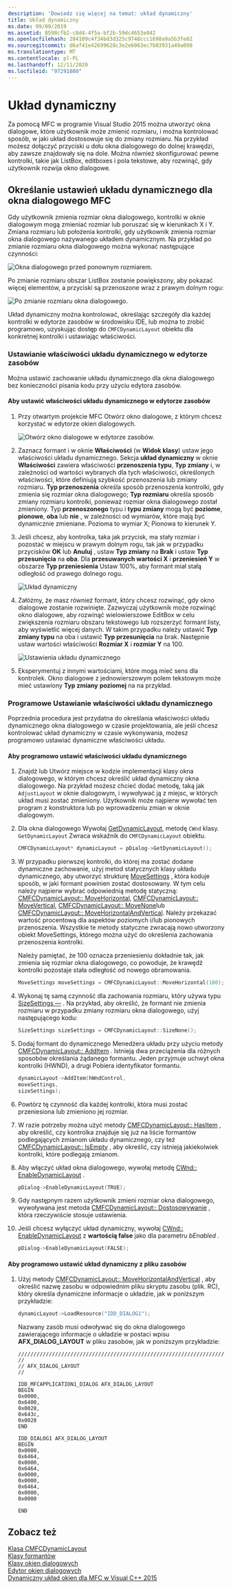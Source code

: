 ```yaml
---
description: 'Dowiedz się więcej na temat: układ dynamiczny'
title: Układ dynamiczny
ms.date: 09/09/2019
ms.assetid: 8598cfb2-c8d4-4f5a-bf2b-59dc4653e042
ms.openlocfilehash: 284109c4f34bd3d325c9748ccc1698a9a5b3fe02
ms.sourcegitcommit: d6af41e42699628c3e2e6063ec7b03931a49a098
ms.translationtype: MT
ms.contentlocale: pl-PL
ms.lasthandoff: 12/11/2020
ms.locfileid: "97291080"
---
```

# <a name="dynamic-layout"></a>Układ dynamiczny

Za pomocą MFC w programie Visual Studio 2015 można utworzyć okna dialogowe, które użytkownik może zmienić rozmiaru, i można kontrolować sposób, w jaki układ dostosowuje się do zmiany rozmiaru. Na przykład możesz dołączyć przyciski u dołu okna dialogowego do dolnej krawędzi, aby zawsze znajdowały się na dole. Można również skonfigurować pewne kontrolki, takie jak ListBox, editboxes i pola tekstowe, aby rozwinąć, gdy użytkownik rozwija okno dialogowe.

## <a name="specifying-dynamic-layout-settings-for-an-mfc-dialog-box"></a>Określanie ustawień układu dynamicznego dla okna dialogowego MFC

Gdy użytkownik zmienia rozmiar okna dialogowego, kontrolki w oknie dialogowym mogą zmieniać rozmiar lub poruszać się w kierunkach X i Y. Zmiana rozmiaru lub położenia kontrolki, gdy użytkownik zmienia rozmiar okna dialogowego nazywanego układem dynamicznym. Na przykład po zmianie rozmiaru okna dialogowego można wykonać następujące czynności:

![Okna dialogowego przed ponownym rozmiarem.](../mfc/media/mfcdynamiclayout4.png "Okna dialogowego przed ponownym rozmiarem.")

Po zmianie rozmiaru obszar ListBox zostanie powiększony, aby pokazać więcej elementów, a przyciski są przenoszone wraz z prawym dolnym rogu:

![Po zmianie rozmiaru okna dialogowego.](../mfc/media/mfcdynamiclayout5.png "Po zmianie rozmiaru okna dialogowego.")

Układ dynamiczny można kontrolować, określając szczegóły dla każdej kontrolki w edytorze zasobów w środowisku IDE, lub można to zrobić programowo, uzyskując dostęp do `CMFCDynamicLayout` obiektu dla konkretnej kontrolki i ustawiając właściwości.

### <a name="setting-dynamic-layout-properties-in-the-resource-editor"></a>Ustawianie właściwości układu dynamicznego w edytorze zasobów

Można ustawić zachowanie układu dynamicznego dla okna dialogowego bez konieczności pisania kodu przy użyciu edytora zasobów.

#### <a name="to-set-dynamic-layout-properties-in-the-resource-editor"></a>Aby ustawić właściwości układu dynamicznego w edytorze zasobów

1. Przy otwartym projekcie MFC Otwórz okno dialogowe, z którym chcesz korzystać w edytorze okien dialogowych.

   ![Otwórz okno dialogowe w edytorze zasobów.](../mfc/media/mfcdynamiclayout3.png "Otwórz okno dialogowe w edytorze zasobów.")

1. Zaznacz formant i w oknie **Właściwości** (w **Widok klasy**) ustaw jego właściwości układu dynamicznego. Sekcja **układ dynamiczny** w oknie **Właściwości** zawiera właściwości **przenoszenia typu**, **Typ zmiany** i, w zależności od wartości wybranych dla tych właściwości, określonych właściwości, które definiują szybkość przenoszenia lub zmiany rozmiaru. **Typ przenoszenia** określa sposób przenoszenia kontrolki, gdy zmienia się rozmiar okna dialogowego; **Typ rozmiaru** określa sposób zmiany rozmiaru kontrolki, ponieważ rozmiar okna dialogowego został zmieniony. Typ **przenoszonego** typu i **typu zmiany** mogą być **poziome**, **pionowe**, **oba** lub **nie** , w zależności od wymiarów, które mają być dynamicznie zmieniane. Pozioma to wymiar X; Pionowa to kierunek Y.

1. Jeśli chcesz, aby kontrolka, taka jak przycisk, ma stały rozmiar i pozostać w miejscu w prawym dolnym rogu, tak jak w przypadku przycisków **OK** lub **Anuluj** , ustaw **Typ zmiany** na **Brak** i ustaw **Typ przesunięcia** na **oba**. Dla **przesuwanych wartości X** i **przeniesień Y** w obszarze **Typ przeniesienia** Ustaw 100%, aby formant miał stałą odległość od prawego dolnego rogu.

   ![Układ dynamiczny](../mfc/media/mfcdynamiclayout1.png "Układ dynamiczny")

1. Załóżmy, że masz również formant, który chcesz rozwinąć, gdy okno dialogowe zostanie rozwinięte. Zazwyczaj użytkownik może rozwinąć okno dialogowe, aby rozwinąć wielowierszowe EditBox w celu zwiększenia rozmiaru obszaru tekstowego lub rozszerzyć formant listy, aby wyświetlić więcej danych. W takim przypadku należy ustawić **Typ zmiany typu** na oba i ustawić **Typ przesunięcia** na brak. Następnie ustaw wartości właściwości **Rozmiar X** i **rozmiar Y** na 100.

   ![Ustawienia układu dynamicznego](../mfc/media/mfcdynamiclayout2.png "Ustawienia układu dynamicznego")

1. Eksperymentuj z innymi wartościami, które mogą mieć sens dla kontrolek. Okno dialogowe z jednowierszowym polem tekstowym może mieć ustawiony **Typ zmiany** **poziomej** na na przykład.

### <a name="setting-dynamic-layout-properties-programmatically"></a>Programowe Ustawianie właściwości układu dynamicznego

Poprzednia procedura jest przydatna do określania właściwości układu dynamicznego okna dialogowego w czasie projektowania, ale jeśli chcesz kontrolować układ dynamiczny w czasie wykonywania, możesz programowo ustawiać dynamiczne właściwości układu.

#### <a name="to-set-dynamic-layout-properties-programmatically"></a>Aby programowo ustawić właściwości układu dynamicznego

1. Znajdź lub Utwórz miejsce w kodzie implementacji klasy okna dialogowego, w którym chcesz określić układ dynamiczny okna dialogowego. Na przykład możesz chcieć dodać metodę, taką jak `AdjustLayout` w oknie dialogowym, i wywoływać ją z miejsc, w których układ musi zostać zmieniony. Użytkownik może najpierw wywołać ten program z konstruktora lub po wprowadzeniu zmian w oknie dialogowym.

1. Dla okna dialogowego Wywołaj [GetDynamicLayout](reference/cwnd-class.md#getdynamiclayout), metodę `CWnd` klasy. `GetDynamicLayout` Zwraca wskaźnik do `CMFCDynamicLayout` obiektu.

    ```cpp
    CMFCDynamicLayout* dynamicLayout = pDialog->GetDynamicLayout();
    ```

1. W przypadku pierwszej kontrolki, do której ma zostać dodane dynamiczne zachowanie, użyj metod statycznych klasy układu dynamicznego, aby utworzyć strukturę [MoveSettings](reference/cmfcdynamiclayout-class.md#movesettings_structure) , która koduje sposób, w jaki formant powinien zostać dostosowany. W tym celu należy najpierw wybrać odpowiednią metodę statyczną: [CMFCDynamicLayout:: MoveHorizontal](reference/cmfcdynamiclayout-class.md#movehorizontal), [CMFCDynamicLayout:: MoveVertical](reference/cmfcdynamiclayout-class.md#movevertical), [CMFCDynamicLayout:: MoveNone](reference/cmfcdynamiclayout-class.md#movenone)lub [CMFCDynamicLayout:: MoveHorizontalAndVertical](reference/cmfcdynamiclayout-class.md#movehorizontalandvertical). Należy przekazać wartość procentową dla aspektów poziomych i/lub pionowych przenoszenia. Wszystkie te metody statyczne zwracają nowo utworzony obiekt MoveSettings, którego można użyć do określenia zachowania przenoszenia kontrolki.

   Należy pamiętać, że 100 oznacza przeniesieniu dokładnie tak, jak zmienia się rozmiar okna dialogowego, co powoduje, że krawędź kontrolki pozostaje stała odległość od nowego obramowania.

    ```cpp
    MoveSettings moveSettings = CMFCDynamicLayout::MoveHorizontal(100);
    ```

1. Wykonaj tę samą czynność dla zachowania rozmiaru, który używa typu [SizeSettings —](reference/cmfcdynamiclayout-class.md#sizesettings_structure) . Na przykład, aby określić, że formant nie zmienia rozmiaru w przypadku zmiany rozmiaru okna dialogowego, użyj następującego kodu:

    ```cpp
    SizeSettings sizeSettings = CMFCDynamicLayout::SizeNone();
    ```

1. Dodaj formant do dynamicznego Menedżera układu przy użyciu metody [CMFCDynamicLayout:: AddItem](reference/cmfcdynamiclayout-class.md#additem) . Istnieją dwa przeciążenia dla różnych sposobów określania żądanego formantu. Jeden przyjmuje uchwyt okna kontrolki (HWND), a drugi Pobiera identyfikator formantu.

    ```cpp
    dynamicLayout->AddItem(hWndControl,
    moveSettings,
    sizeSettings);
    ```

1. Powtórz tę czynność dla każdej kontrolki, która musi zostać przeniesiona lub zmieniono jej rozmiar.

1. W razie potrzeby można użyć metody [CMFCDynamicLayout:: HasItem](reference/cmfcdynamiclayout-class.md#hasitem) , aby określić, czy kontrolka znajduje się już na liście formantów podlegających zmianom układu dynamicznego, czy też [CMFCDynamicLayout:: IsEmpty](reference/cmfcdynamiclayout-class.md#isempty) , aby określić, czy istnieją jakiekolwiek kontrolki, które podlegają zmianom.

1. Aby włączyć układ okna dialogowego, wywołaj metodę [CWnd:: EnableDynamicLayout](reference/cwnd-class.md#enabledynamiclayout) .

    ```cpp
    pDialog->EnableDynamicLayout(TRUE);
    ```

1. Gdy następnym razem użytkownik zmieni rozmiar okna dialogowego, wywoływana jest metoda [CMFCDynamicLayout:: Dostosowywanie](reference/cmfcdynamiclayout-class.md#adjust) , która rzeczywiście stosuje ustawienia.

1. Jeśli chcesz wyłączyć układ dynamiczny, wywołaj [CWnd:: EnableDynamicLayout](reference/cwnd-class.md#enabledynamiclayout) z **wartością false** jako dla parametru *bEnabled* .

    ```cpp
    pDialog->EnableDynamicLayout(FALSE);
    ```

#### <a name="to-set-the-dynamic-layout-programmatically-from-a-resource-file"></a>Aby programowo ustawić układ dynamiczny z pliku zasobów

1. Użyj metody [CMFCDynamicLayout:: MoveHorizontalAndVertical](reference/cmfcdynamiclayout-class.md#movehorizontalandvertical) , aby określić nazwę zasobu w odpowiednim pliku skryptu zasobu (plik. RC), który określa dynamiczne informacje o układzie, jak w poniższym przykładzie:

    ```cpp
    dynamicLayout->LoadResource("IDD_DIALOG1");
    ```

   Nazwany zasób musi odwoływać się do okna dialogowego zawierającego informacje o układzie w postaci wpisu **AFX_DIALOG_LAYOUT** w pliku zasobów, jak w poniższym przykładzie:

    ```RC
    /////////////////////////////////////////////////////////////////////////////
    //
    // AFX_DIALOG_LAYOUT
    //

    IDD_MFCAPPLICATION1_DIALOG AFX_DIALOG_LAYOUT
    BEGIN
    0x0000,
    0x6400,
    0x0028,
    0x643c,
    0x0028
    END

    IDD_DIALOG1 AFX_DIALOG_LAYOUT
    BEGIN
    0x0000,
    0x6464,
    0x0000,
    0x6464,
    0x0000,
    0x0000,
    0x6464,
    0x0000,
    0x0000

    END
    ```

## <a name="see-also"></a>Zobacz też

[Klasa CMFCDynamicLayout](reference/cmfcdynamiclayout-class.md)<br/>
[Klasy formantów](control-classes.md)<br/>
[Klasy okien dialogowych](dialog-box-classes.md)<br/>
[Edytor okien dialogowych](../windows/dialog-editor.md)<br/>
[Dynamiczny układ okien dla MFC w Visual C++ 2015](https://mariusbancila.ro/blog/2015/07/27/dynamic-dialog-layout-for-mfc-in-visual-c-2015/)
